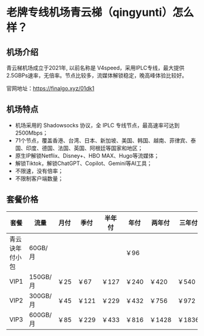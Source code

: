 # 老牌专线机场青云梯（qingyunti）怎么样？

## 机场介绍

青云梯机场成立于2021年, 以前名称是 V4speed，采用IPLC专线，最大提供2.5GBPs速率，无倍率。节点比较多，流媒体解锁稳定，晚高峰体验比较好。

官网地址：https://finalgo.xyz/01dk1

## 机场特点

- 机场采用的 Shadowsocks 协议，全 IPLC 专线节点，最高速率可达到2500Mbps；
- 71个节点，覆盖香港、台湾、日本、新加坡、美国、韩国、越南、菲律宾、泰国、印度、德国、法国、英国、阿根廷等国家和地区；
- 原生IP解锁Netflix、Disney+、HBO MAX、Hugo等流媒体；
- 解锁Tiktok，解锁ChatGPT、Copilot、Gemini等AI工具；
- 不限速，没有倍率；
- 不限制客户端数量；

## 套餐价格

| 套餐           | 流量     | 月付 | 季付  | 半年付 | 年付  | 两年付 | 三年付 |
| -------------- | -------- | ---- | ----- | ------ | ----- | ------ | ------ |
| 青云诀年付小包 | 60GB/月  |      |       |        | ￥96  |        |        |
| VIP1           | 150GB/月 | ￥25 | ￥67  | ￥127  | ￥240 | ￥420  | ￥540  |
| VIP2           | 300GB/月 | ￥45 | ￥121 | ￥229  | ￥432 | ￥756  | ￥972  |
| VIP3           | 600GB/月 | ￥85 | ￥229 | ￥433  | ￥816 | ￥1428 | ￥1836 |
